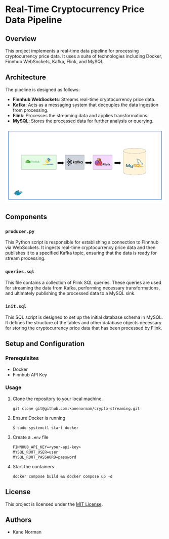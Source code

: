 # Real-Time Cryptocurrency Price Data Pipeline

## Overview

This project implements a real-time data pipeline for processing cryptocurrency price data. It uses a suite of technologies including Docker, Finnhub WebSockets, Kafka, Flink, and MySQL.

## Architecture

The pipeline is designed as follows:

- **Finnhub WebSockets**: Streams real-time cryptocurrency price data.
- **Kafka**: Acts as a messaging system that decouples the data ingestion from processing.
- **Flink**: Processes the streaming data and applies transformations.
- **MySQL**: Stores the processed data for further analysis or querying.

![System-Design](./assets/system-design.png)

## Components

### `producer.py`

This Python script is responsible for establishing a connection to Finnhub via WebSockets. It ingests real-time cryptocurrency price data and then publishes it to a specified Kafka topic, ensuring that the data is ready for stream processing.

### `queries.sql`

This file contains a collection of Flink SQL queries. These queries are used for streaming the data from Kafka, performing necessary transformations, and ultimately publishing the processed data to a MySQL sink.

### `init.sql`

This SQL script is designed to set up the initial database schema in MySQL. It defines the structure of the tables and other database objects necessary for storing the cryptocurrency price data that has been processed by Flink.

## Setup and Configuration

### Prerequisites

- Docker
- Finnhub API Key

### Usage

1. Clone the repository to your local machine.
   ```
   git clone git@github.com:kanenorman/crypto-streaming.git
   ```
2. Ensure Docker is running
   ```
   $ sudo systemctl start docker
   ```
3. Create a `.env` file
   ```
   FINNHUB_API_KEY=<your-api-key>
   MYSQL_ROOT_USER=user
   MYSQL_ROOT_PASSWORD=password
   ```
4. Start the containers
   ```
   docker compose build && docker compose up -d
   ```

## License

This project is licensed under the [MIT License](LICENSE).

## Authors

- Kane Norman
